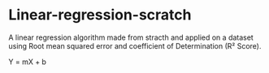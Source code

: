 # Linear-regression-scratch
A linear regression algorithm made from stracth and applied on a dataset using  Root mean squared error and coefficient of Determination (R² Score).

Y = mX + b
